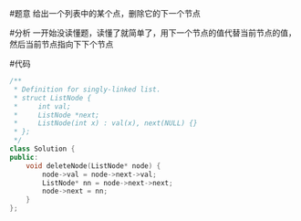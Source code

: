 #题意
给出一个列表中的某个点，删除它的下一个节点

#分析
一开始没读懂题，读懂了就简单了，用下一个节点的值代替当前节点的值，然后当前节点指向下下个节点

#代码
```C++
/**
 * Definition for singly-linked list.
 * struct ListNode {
 *     int val;
 *     ListNode *next;
 *     ListNode(int x) : val(x), next(NULL) {}
 * };
 */
class Solution {
public:
    void deleteNode(ListNode* node) {
        node->val = node->next->val;
        ListNode* nn = node->next->next;
        node->next = nn;
    }
};
```

